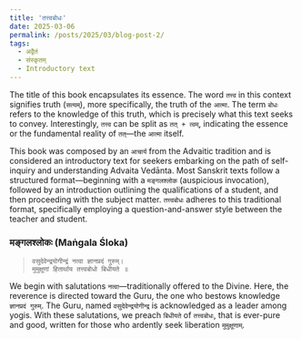 ```yaml
---
title: 'तत्त्वबोधः'
date: 2025-03-06
permalink: /posts/2025/03/blog-post-2/
tags:
  - अद्वैतं  
  - संस्कृतम्  
  - Introductory text
---
```


The title of this book encapsulates its essence. The word ``तत्त्व`` in this context signifies truth (``सत्यम्``), more specifically, the truth of the ``आत्मा``. The term ``बोधः`` refers to the knowledge of this truth, which is precisely what this text seeks to convey. Interestingly, ``तत्त्व`` can be split as ``तत् + त्वम्``, indicating the essence or the fundamental reality of ``तत्``—the ``आत्मा`` itself. 

This book was composed by an ``आचार्य`` from the Advaitic tradition and is considered an introductory text for seekers embarking on the path of self-inquiry and understanding Advaita Vedānta. Most Sanskrit texts follow a structured format—beginning with a ``मङ्गलश्लोक`` (auspicious invocation), followed by an introduction outlining the qualifications of a student, and then proceeding with the subject matter. ``तत्त्वबोधः`` adheres to this traditional format, specifically employing a question-and-answer style between the teacher and student.

### मङ्गलश्लोकः (Maṅgala Śloka)

> ``वसुदेवेन्द्रयोगीन्द्रं नत्वा ज्ञानप्रदं गुरुम्।``  
> ``मुमुक्षूणां हितार्थाय तत्त्वबोधो बिधीयते ॥``

We begin with salutations ``नत्वा``—traditionally offered to the Divine. Here, the reverence is directed toward the Guru, the one who bestows knowledge ``ज्ञानप्रदं गुरुम्``. The Guru, named ``वसुदेवेन्द्रयोगीन्द्र`` is acknowledged as a leader among yogis. With these salutations, we preach ``बिधीयते`` of ``तत्त्वबोधः``, that is ever-pure and good, written for those who ardently seek liberation ``मुमुक्षूणाम्``.


